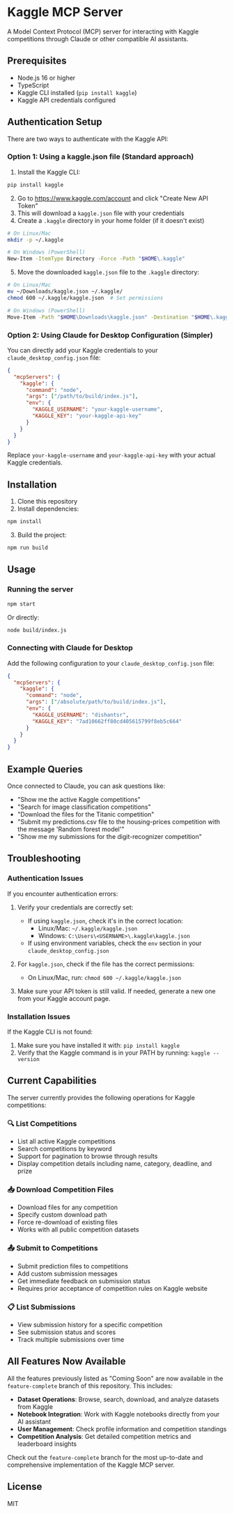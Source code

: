 # Kaggle MCP Server

A Model Context Protocol (MCP) server for interacting with Kaggle competitions through Claude or other compatible AI assistants.

## Prerequisites

- Node.js 16 or higher
- TypeScript
- Kaggle CLI installed (`pip install kaggle`)
- Kaggle API credentials configured

## Authentication Setup

There are two ways to authenticate with the Kaggle API:

### Option 1: Using a kaggle.json file (Standard approach)

1. Install the Kaggle CLI:
```bash
pip install kaggle
```

2. Go to https://www.kaggle.com/account and click "Create New API Token"
3. This will download a `kaggle.json` file with your credentials
4. Create a `.kaggle` directory in your home folder (if it doesn't exist)
```bash
# On Linux/Mac
mkdir -p ~/.kaggle

# On Windows (PowerShell)
New-Item -ItemType Directory -Force -Path "$HOME\.kaggle"
```

5. Move the downloaded `kaggle.json` file to the `.kaggle` directory:
```bash
# On Linux/Mac
mv ~/Downloads/kaggle.json ~/.kaggle/
chmod 600 ~/.kaggle/kaggle.json  # Set permissions

# On Windows (PowerShell)
Move-Item -Path "$HOME\Downloads\kaggle.json" -Destination "$HOME\.kaggle\kaggle.json"
```

### Option 2: Using Claude for Desktop Configuration (Simpler)

You can directly add your Kaggle credentials to your `claude_desktop_config.json` file:

```json
{
  "mcpServers": {
    "kaggle": {
      "command": "node",
      "args": ["/path/to/build/index.js"],
      "env": {
        "KAGGLE_USERNAME": "your-kaggle-username",
        "KAGGLE_KEY": "your-kaggle-api-key"
      }
    }
  }
}
```

Replace `your-kaggle-username` and `your-kaggle-api-key` with your actual Kaggle credentials.

## Installation

1. Clone this repository
2. Install dependencies:

```bash
npm install
```

3. Build the project:

```bash
npm run build
```

## Usage

### Running the server

```bash
npm start
```

Or directly:

```bash
node build/index.js
```

### Connecting with Claude for Desktop

Add the following configuration to your `claude_desktop_config.json` file:

```json
{
  "mcpServers": {
    "kaggle": {
      "command": "node",
      "args": ["/absolute/path/to/build/index.js"],
      "env": {
        "KAGGLE_USERNAME": "dishantsr",
        "KAGGLE_KEY": "7ad10662ff80cd405615799f8eb5c664"
      }
    }
  }
}
```

## Example Queries

Once connected to Claude, you can ask questions like:

- "Show me the active Kaggle competitions"
- "Search for image classification competitions"
- "Download the files for the Titanic competition"
- "Submit my predictions.csv file to the housing-prices competition with the message 'Random forest model'"
- "Show me my submissions for the digit-recognizer competition"

## Troubleshooting

### Authentication Issues

If you encounter authentication errors:

1. Verify your credentials are correctly set:
   - If using `kaggle.json`, check it's in the correct location:
     - Linux/Mac: `~/.kaggle/kaggle.json`
     - Windows: `C:\Users\<USERNAME>\.kaggle\kaggle.json`
   - If using environment variables, check the `env` section in your `claude_desktop_config.json`

2. For `kaggle.json`, check if the file has the correct permissions:
   - On Linux/Mac, run: `chmod 600 ~/.kaggle/kaggle.json`

3. Make sure your API token is still valid. If needed, generate a new one from your Kaggle account page.

### Installation Issues

If the Kaggle CLI is not found:

1. Make sure you have installed it with: `pip install kaggle`
2. Verify that the Kaggle command is in your PATH by running: `kaggle --version`

## Current Capabilities

The server currently provides the following operations for Kaggle competitions:

### 🔍 List Competitions
- List all active Kaggle competitions
- Search competitions by keyword
- Support for pagination to browse through results
- Display competition details including name, category, deadline, and prize

### 📥 Download Competition Files
- Download files for any competition
- Specify custom download path
- Force re-download of existing files
- Works with all public competition datasets

### 📤 Submit to Competitions
- Submit prediction files to competitions
- Add custom submission messages
- Get immediate feedback on submission status
- Requires prior acceptance of competition rules on Kaggle website

### 📋 List Submissions
- View submission history for a specific competition
- See submission status and scores
- Track multiple submissions over time

## All Features Now Available

All the features previously listed as "Coming Soon" are now available in the `feature-complete` branch of this repository. This includes:

- **Dataset Operations**: Browse, search, download, and analyze datasets from Kaggle
- **Notebook Integration**: Work with Kaggle notebooks directly from your AI assistant
- **User Management**: Check profile information and competition standings
- **Competition Analysis**: Get detailed competition metrics and leaderboard insights

Check out the `feature-complete` branch for the most up-to-date and comprehensive implementation of the Kaggle MCP server.

## License

MIT
